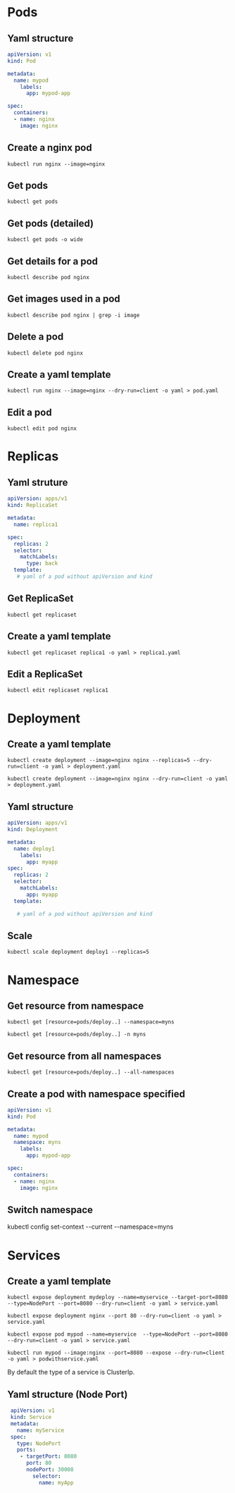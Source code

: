 # Pods

## Yaml structure

```yaml
apiVersion: v1
kind: Pod

metadata:
  name: mypod
    labels:
      app: mypod-app

spec:
  containers:
  - name: nginx
    image: nginx
```



## Create a nginx pod

`kubectl run nginx --image=nginx`

## Get pods

`kubectl get pods`

## Get pods (detailed)

`kubectl get pods -o wide`

## Get details for a pod

`kubectl describe pod nginx`

## Get images used in a pod

`kubectl describe pod nginx | grep -i image`

## Delete a pod

`kubectl delete pod nginx`

## Create a yaml template

`kubectl run nginx --image=nginx --dry-run=client -o yaml > pod.yaml`

## Edit a pod

`kubectl edit pod nginx`

# Replicas

## Yaml struture

```yaml
apiVersion: apps/v1
kind: ReplicaSet

metadata:
  name: replica1

spec:
  replicas: 2
  selector:
    matchLabels:
      type: back
  template:
   # yaml of a pod without apiVersion and kind
```

## Get ReplicaSet

`kubectl get replicaset`

## Create a yaml template

`kubectl get replicaset replica1 -o yaml > replica1.yaml`

## Edit a ReplicaSet

`kubectl edit replicaset replica1`

# Deployment

## Create a yaml template

`kubectl create deployment --image=nginx nginx --replicas=5 --dry-run=client -o yaml > deployment.yaml`

`kubectl create deployment --image=nginx nginx --dry-run=client -o yaml > deployment.yaml`

## Yaml structure

```yaml
apiVersion: apps/v1
kind: Deployment

metadata:
  name: deploy1
    labels:
      app: myapp
spec:
  replicas: 2
  selector:
    matchLabels:
      app: myapp
  template:

   # yaml of a pod without apiVersion and kind
```

## Scale

`kubectl scale deployment deploy1 --replicas=5 ` 

# Namespace

## Get resource from namespace

`kubectl get [resource=pods/deploy..] --namespace=myns`

`kubectl get [resource=pods/deploy..] -n myns`

## Get resource from all namespaces

`kubectl get [resource=pods/deploy..] --all-namespaces`

## Create a pod with namespace specified

```yaml
apiVersion: v1
kind: Pod

metadata:
  name: mypod
  namespace: myns
    labels:
      app: mypod-app

spec:
  containers:
  - name: nginx
    image: nginx
```

## Switch namespace

kubectl config set-context --current --namespace=myns

# Services

## Create a yaml template

`kubectl expose deployment mydeploy --name=myservice --target-port=8080 --type=NodePort --port=8080 --dry-run=client -o yaml > service.yaml`

`kubectl expose deployment nginx --port 80 --dry-run=client -o yaml > service.yaml`

`kubectl expose pod mypod --name=myservice  --type=NodePort --port=8080 --dry-run=client -o yaml > service.yaml`

`kubectl run mypod --image:nginx --port=8080 --expose --dry-run=client -o yaml > podwithservice.yaml`

By default the type of a service is ClusterIp.

## Yaml structure (Node Port)

~~~yaml
 apiVersion: v1
 kind: Service
 metadata:
   name: myService
 spec:
   type: NodePort
   ports:
    - targetPort: 8080
      port: 80
      nodePort: 30008
        selector:
          name: myApp

~~~


​     

